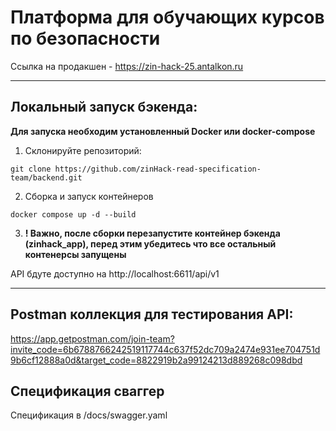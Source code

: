 # Платформа для обучающих курсов по безопасности
Ссылка на продакшен - https://zin-hack-25.antalkon.ru

---

## Локальный запуск бэкенда:
**Для запуска необходим установленный Docker или docker-compose**
1. Склонируйте репозиторий:
```
git clone https://github.com/zinHack-read-specification-team/backend.git
```
2. Сборка и запуск контейнеров
```
docker compose up -d --build       
```
3. **! Важно, после сборки перезапустите контейнер бэкенда (zinhack_app), перед этим убедитесь что все остальный контенерсы запущены**

API бдуте доступно на http://localhost:6611/api/v1

--- 
## Postman коллекция для тестирования API:
https://app.getpostman.com/join-team?invite_code=6b6788766242519117744c637f52dc709a2474e931ee704751d9b6cf12888a0d&target_code=8822919b2a99124213d889268c098dbd



## Спецификация сваггер
Спецификация в /docs/swagger.yaml